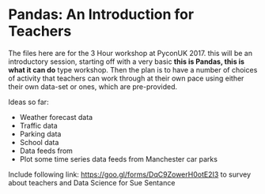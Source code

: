 # Pandas: An Introduction for Teachers

The files here are for the 3 Hour workshop at PyconUK 2017. this will be an introductory session, starting off with a
very basic **this is Pandas, this is what it can do** type workshop. Then the plan is to have a number of choices of
activity that teachers can work through at their own pace using either their own data-set or ones, which are
pre-provided.

Ideas so far:

+ Weather forecast data
+ Traffic data
+ Parking data
+ School data
+ Data feeds from
+ Plot some time series data feeds from Manchester car parks

Include following link: https://goo.gl/forms/DqC9ZowerH0otE2I3 to survey about teachers and Data Science for Sue
Sentance 




